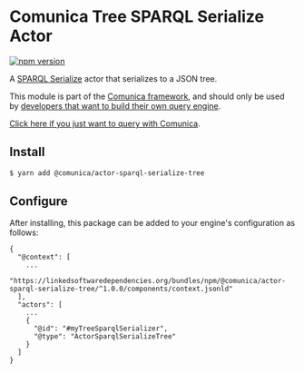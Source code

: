 # Comunica Tree SPARQL Serialize Actor

[![npm version](https://badge.fury.io/js/%40comunica%2Factor-sparql-serialize-tree.svg)](https://www.npmjs.com/package/@comunica/actor-sparql-serialize-tree)

A [SPARQL Serialize](https://github.com/comunica/comunica/tree/master/packages/bus-sparql-serialize) actor that serializes to a JSON tree.

This module is part of the [Comunica framework](https://github.com/comunica/comunica),
and should only be used by [developers that want to build their own query engine](https://comunica.dev/docs/modify/).

[Click here if you just want to query with Comunica](https://comunica.dev/docs/query/).

## Install

```bash
$ yarn add @comunica/actor-sparql-serialize-tree
```

## Configure

After installing, this package can be added to your engine's configuration as follows:
```text
{
  "@context": [
    ...
    "https://linkedsoftwaredependencies.org/bundles/npm/@comunica/actor-sparql-serialize-tree/^1.0.0/components/context.jsonld"  
  ],
  "actors": [
    ...
    {
      "@id": "#myTreeSparqlSerializer",
      "@type": "ActorSparqlSerializeTree"
    }
  ]
}
```
